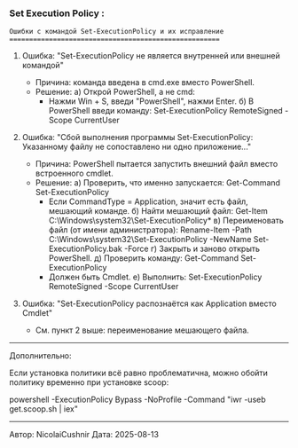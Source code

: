 ### Set Execution Policy :

```error
Ошибки с командой Set-ExecutionPolicy и их исправление
=====================================================
```

1. Ошибка: "Set-ExecutionPolicy не является внутренней или внешней командой"
   - Причина: команда введена в cmd.exe вместо PowerShell.
   - Решение:
     а) Открой PowerShell, а не cmd:
        - Нажми Win + S, введи "PowerShell", нажми Enter.
     б) В PowerShell введи команду:
        Set-ExecutionPolicy RemoteSigned -Scope CurrentUser

2. Ошибка: "Сбой выполнения программы Set-ExecutionPolicy: Указанному файлу не сопоставлено ни одно приложение..."
   - Причина: PowerShell пытается запустить внешний файл вместо встроенного cmdlet.
   - Решение:
     а) Проверить, что именно запускается:
        Get-Command Set-ExecutionPolicy
        - Если CommandType = Application, значит есть файл, мешающий команде.
     б) Найти мешающий файл:
        Get-Item C:\Windows\system32\Set-ExecutionPolicy*
     в) Переименовать файл (от имени администратора):
        Rename-Item -Path C:\Windows\system32\Set-ExecutionPolicy -NewName Set-ExecutionPolicy.bak -Force
     г) Закрыть и заново открыть PowerShell.
     д) Проверить команду:
        Get-Command Set-ExecutionPolicy
        - Должен быть Cmdlet.
     е) Выполнить:
        Set-ExecutionPolicy RemoteSigned -Scope CurrentUser

3. Ошибка: "Set-ExecutionPolicy распознаётся как Application вместо Cmdlet"
   - См. пункт 2 выше: переименование мешающего файла.

---

Дополнительно:

Если установка политики всё равно проблематична, можно обойти политику временно при установке scoop:

powershell -ExecutionPolicy Bypass -NoProfile -Command "iwr -useb get.scoop.sh | iex"

---

Автор: NicolaiCushnir
Дата: 2025-08-13
